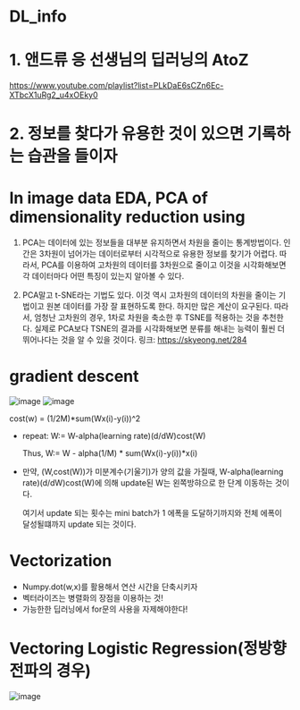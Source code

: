 

# DL_info

# 1. 앤드류 응 선생님의 딥러닝의 AtoZ

https://www.youtube.com/playlist?list=PLkDaE6sCZn6Ec-XTbcX1uRg2_u4xOEky0




# 2. 정보를 찾다가 유용한 것이 있으면 기록하는 습관을 들이자
# In image data EDA, PCA of dimensionality reduction using
 
1. PCA는 데이터에 있는 정보들을 대부분 유지하면서 차원을 줄이는 통계방법이다. 인간은 3차원이 넘어가는 데이터로부터 시각적으로 유용한 정보를 찾기가 어렵다. 따라서, PCA를 이용하여 고차원의 데이터를 3차원으로 줄이고 이것을 시각화해보면 각 데이터마다 어떤 특징이 있는지 알아볼 수 있다.
 
2. PCA말고 t-SNE라는 기법도 있다. 이것 역시 고차원의 데이터의 차원을 줄이는 기법이고 원본 데이터를 가장 잘 표현하도록 한다. 하지만 많은 계산이 요구된다. 따라서, 엄청난 고차원의 경우, 1차로 차원을 축소한 후 TSNE를 적용하는 것을 추천한다. 실제로 PCA보다 TSNE의 결과를 시각화해보면 분류를 해내는 능력이 훨씬 더 뛰어나다는 것을 알 수 있을 것이다.
링크: https://skyeong.net/284


# gradient descent

![image](https://user-images.githubusercontent.com/43164589/110793059-8a8c2b00-82b7-11eb-8ce5-958f24656d01.png)    ![image](https://user-images.githubusercontent.com/43164589/110793152-a394dc00-82b7-11eb-9313-2dffdfd11bce.png)

  cost(w) = (1/2M)*sum(Wx(i)-y(i))^2

- repeat: W:= W-alpha(learning rate)(d/dW)cost(W)

  Thus, W:= W - alpha(1/M) * sum(Wx(i)-y(i))*x(i)

- 만약, (W,cost(W))가 미분계수(기울기)가 양의 값을 가질때, W-alpha(learning rate)(d/dW)cost(W)에 의해 update된 W는 왼쪽방햐으로 한 단계 이동하는 것이다.

   여기서 update 되는 횟수는 mini batch가 1 에폭을 도달하기까지와 전체 에폭이 달성될떄까지 update 되는 것이다.


# Vectorization

- Numpy.dot(w,x)를 활용해서 연산 시간을 단축시키자
- 벡터라이즈는 병렬화의 장점을 이용하는 것!
- 가능한한 딥러닝에서 for문의 사용을 자제해야한다!


# Vectoring Logistic Regression(정방향 전파의 경우)

![image](https://user-images.githubusercontent.com/43164589/110806304-4738b900-82c5-11eb-8e70-8c3414467dd8.png)
